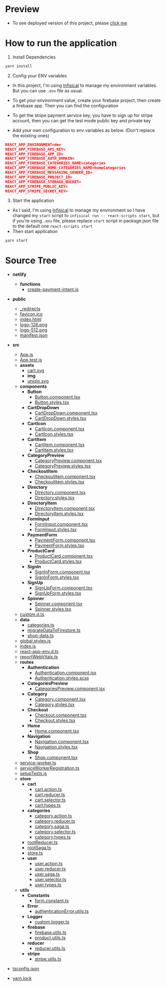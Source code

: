 # Preview

- To see deployed version of this project, please [click me](https://uniqlo-clothing.netlify.app/)

# How to run the application

1. Install Dependencies

```bash
yarn install
```

2. Config your ENV variables

- In this project, I'm using [Infisical](https://infisical.com/) to manage my environment variables. But you can use `.env` file as usual.

- To get your environment value, create your firebase project, then create a firebase app. Then you can find the configuration
- To get the stripe payment service key, you have to sign up for stripe account, then you can get the test mode public key and private key
- Add your own configuration to env variables as below. (Don't replace the existing ones)

```JSON
REACT_APP_ENVIRONMENT=dev
REACT_APP_FIREBASE_API_KEY=
REACT_APP_FIREBASE_APP_ID=
REACT_APP_FIREBASE_AUTH_DOMAIN=
REACT_APP_FIREBASE_CATEGORIES_NAME=categories
REACT_APP_FIREBASE_HOME_CATEGORIES_NAME=homeCategories
REACT_APP_FIREBASE_MESSAGING_SENDER_ID=
REACT_APP_FIREBASE_PROJECT_ID=
REACT_APP_FIREBASE_STORAGE_BUCKET=
REACT_APP_STRIPE_PUBLIC_KEY=
REACT_APP_STRIPE_SECRET_KEY=
```

3. Start the application

- As I said, I'm using [Infisical](https://infisical.com/) to manage my environment so I have changed my `start` script to `infisical run -- react-scripts start`, but if you're using `.env` file, please replace `start` script in package.json file to the default one `react-scripts start`
- Then start application

```bash
yarn start
```

# Source Tree

- **netlify**

  - **functions**
    - [create\-payment\-intent.js](netlify/functions/create-payment-intent.js)

- **public**
  - [\_redirects](public/_redirects)
  - [favicon.ico](public/favicon.ico)
  - [index.html](public/index.html)
  - [logo\-128.png](public/logo-128.png)
  - [logo\-512.png](public/logo-512.png)
  - [manifest.json](public/manifest.json)
- **src**
  - [App.js](src/App.js)
  - [App.test.js](src/App.test.js)
  - **assets**
    - [cart.svg](src/assets/cart.svg)
    - **img**
    - [uniqlo.svg](src/assets/uniqlo.svg)
  - **components**
    - **Button**
      - [Button.component.tsx](src/components/Button/Button.component.tsx)
      - [Button.styles.tsx](src/components/Button/Button.styles.tsx)
    - **CartDropDown**
      - [CartDropDown.component.tsx](src/components/CartDropDown/CartDropDown.component.tsx)
      - [CartDropDown.styles.tsx](src/components/CartDropDown/CartDropDown.styles.tsx)
    - **CartIcon**
      - [CartIcon.component.tsx](src/components/CartIcon/CartIcon.component.tsx)
      - [CartIcon.styles.tsx](src/components/CartIcon/CartIcon.styles.tsx)
    - **CartItem**
      - [CartItem.component.tsx](src/components/CartItem/CartItem.component.tsx)
      - [CartItem.styles.tsx](src/components/CartItem/CartItem.styles.tsx)
    - **CategoryPreview**
      - [CategoryPreview.component.tsx](src/components/CategoryPreview/CategoryPreview.component.tsx)
      - [CategoryPreview.styles.tsx](src/components/CategoryPreview/CategoryPreview.styles.tsx)
    - **CheckoutItem**
      - [CheckoutItem.component.tsx](src/components/CheckoutItem/CheckoutItem.component.tsx)
      - [CheckoutItem.styles.tsx](src/components/CheckoutItem/CheckoutItem.styles.tsx)
    - **Directory**
      - [Directory.component.tsx](src/components/Directory/Directory.component.tsx)
      - [Directory.styles.tsx](src/components/Directory/Directory.styles.tsx)
    - **DirectoryItem**
      - [DirectoryItem.component.tsx](src/components/DirectoryItem/DirectoryItem.component.tsx)
      - [DirectoryItem.styles.tsx](src/components/DirectoryItem/DirectoryItem.styles.tsx)
    - **FormInput**
      - [FormInput.component.tsx](src/components/FormInput/FormInput.component.tsx)
      - [FormInput.styles.tsx](src/components/FormInput/FormInput.styles.tsx)
    - **PaymentForm**
      - [PaymentForm.component.tsx](src/components/PaymentForm/PaymentForm.component.tsx)
      - [PaymentForm.styles.tsx](src/components/PaymentForm/PaymentForm.styles.tsx)
    - **ProductCard**
      - [ProductCard.component.tsx](src/components/ProductCard/ProductCard.component.tsx)
      - [ProductCard.styles.tsx](src/components/ProductCard/ProductCard.styles.tsx)
    - **SignIn**
      - [SignInForm.component.tsx](src/components/SignIn/SignInForm.component.tsx)
      - [SignInForm.styles.tsx](src/components/SignIn/SignInForm.styles.tsx)
    - **SignUp**
      - [SignUpForm.component.tsx](src/components/SignUp/SignUpForm.component.tsx)
      - [SignUpForm.styles.tsx](src/components/SignUp/SignUpForm.styles.tsx)
    - **Spinner**
      - [Spinner.component.tsx](src/components/Spinner/Spinner.component.tsx)
      - [Spinner.styles.tsx](src/components/Spinner/Spinner.styles.tsx)
  - [custom.d.ts](src/custom.d.ts)
  - **data**
    - [categories.ts](src/data/categories.ts)
    - [migrateDataToFirestore.ts](src/data/migrateDataToFirestore.ts)
    - [shop\-data.ts](src/data/shop-data.ts)
  - [global.styles.js](src/global.styles.js)
  - [index.js](src/index.js)
  - [react\-app\-env.d.ts](src/react-app-env.d.ts)
  - [reportWebVitals.ts](src/reportWebVitals.ts)
  - **routes**
    - **Authentication**
      - [Authentication.component.jsx](src/routes/Authentication/Authentication.component.jsx)
      - [Authentication.styles.scss](src/routes/Authentication/Authentication.styles.scss)
    - **CategoriesPreview**
      - [CategoriesPreview.component.jsx](src/routes/CategoriesPreview/CategoriesPreview.component.jsx)
    - **Category**
      - [Category.component.tsx](src/routes/Category/Category.component.tsx)
      - [Category.styles.tsx](src/routes/Category/Category.styles.tsx)
    - **Checkout**
      - [Checkout.component.tsx](src/routes/Checkout/Checkout.component.tsx)
      - [Checkout.styles.tsx](src/routes/Checkout/Checkout.styles.tsx)
    - **Home**
      - [Home.component.tsx](src/routes/Home/Home.component.tsx)
    - **Navigation**
      - [Navigation.component.tsx](src/routes/Navigation/Navigation.component.tsx)
      - [Navigation.styles.tsx](src/routes/Navigation/Navigation.styles.tsx)
    - **Shop**
      - [Shop.component.tsx](src/routes/Shop/Shop.component.tsx)
  - [service\-worker.ts](src/service-worker.ts)
  - [serviceWorkerRegistration.ts](src/serviceWorkerRegistration.ts)
  - [setupTests.js](src/setupTests.js)
  - **store**
    - **cart**
      - [cart.action.ts](src/store/cart/cart.action.ts)
      - [cart.reducer.ts](src/store/cart/cart.reducer.ts)
      - [cart.selector.ts](src/store/cart/cart.selector.ts)
      - [cart.types.ts](src/store/cart/cart.types.ts)
    - **categories**
      - [category.action.ts](src/store/categories/category.action.ts)
      - [category.reducer.ts](src/store/categories/category.reducer.ts)
      - [category.saga.ts](src/store/categories/category.saga.ts)
      - [category.selector.ts](src/store/categories/category.selector.ts)
      - [category.types.ts](src/store/categories/category.types.ts)
    - [rootReducer.ts](src/store/rootReducer.ts)
    - [rootSaga.ts](src/store/rootSaga.ts)
    - [store.ts](src/store/store.ts)
    - **user**
      - [user.action.ts](src/store/user/user.action.ts)
      - [user.reducer.ts](src/store/user/user.reducer.ts)
      - [user.saga.ts](src/store/user/user.saga.ts)
      - [user.selector.ts](src/store/user/user.selector.ts)
      - [user.types.ts](src/store/user/user.types.ts)
  - **utils**
    - **Constants**
      - [form.constant.ts](src/utils/Constants/form.constant.ts)
    - **Error**
      - [authenticationError.utils.ts](src/utils/Error/authenticationError.utils.ts)
    - **Logger**
      - [custom.logger.ts](src/utils/Logger/custom.logger.ts)
    - **firebase**
      - [firebase.utils.ts](src/utils/firebase/firebase.utils.ts)
      - [product.utils.ts](src/utils/firebase/product.utils.ts)
    - **reducer**
      - [reducer.utils.ts](src/utils/reducer/reducer.utils.ts)
    - **stripe**
      - [stripe.utils.ts](src/utils/stripe/stripe.utils.ts)
- [tsconfig.json](tsconfig.json)
- [yarn.lock](yarn.lock)
